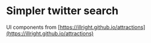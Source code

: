 # Simpler twitter search

UI components from [https://illright.github.io/attractions](https://illright.github.io/attractions)